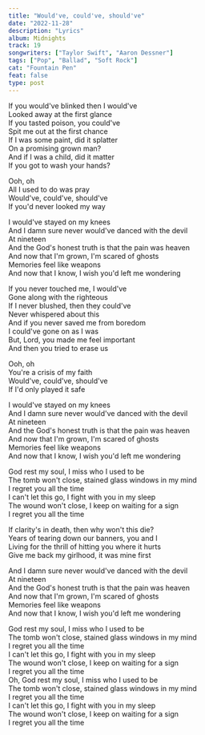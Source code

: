 ```yaml
---
title: "Would've, could've, should've"
date: "2022-11-28"
description: "Lyrics"
album: Midnights
track: 19
songwriters: ["Taylor Swift", "Aaron Dessner"]
tags: ["Pop", "Ballad", "Soft Rock"]
cat: "Fountain Pen"
feat: false
type: post
---
```


<p className="verse-one">
If you would've blinked then I would've <br />
Looked away at the first glance <br />
If you tasted poison, you could've <br />
Spit me out at the first chance <br />
If I was some paint, did it splatter <br />
On a promising grown man? <br />
And if I was a child, did it matter <br />
If you got to wash your hands? <br />
</p>
<p className="pre-chorus">
Ooh, oh <br />
All I used to do was pray <br />
Would've, could've, should've <br />
If you'd never looked my way <br />
</p>
<p className="chorus">
I would've stayed on my knees <br />
And I damn sure never would've danced with the devil <br />
At nineteen <br />
And the God's honest truth is that the pain was heaven <br />
And now that I'm grown, I'm scared of ghosts <br />
Memories feel like weapons <br />
And now that I know, I wish you'd left me wondering <br />
</p>
<p className="verse-two">
If you never touched me, I would've <br />
Gone along with the righteous <br />
If I never blushed, then they could've <br />
Never whispered about this <br />
And if you never saved me from boredom <br />
I could've gone on as I was <br />
But, Lord, you made me feel important <br />
And then you tried to erase us <br />
</p>
<p className="pre-chorus">
Ooh, oh <br />
You're a crisis of my faith <br />
Would've, could've, should've <br />
If I'd only played it safe <br />
</p>
<p className="chorus">
I would've stayed on my knees <br />
And I damn sure never would've danced with the devil <br />
At nineteen <br />
And the God's honest truth is that the pain was heaven <br />
And now that I'm grown, I'm scared of ghosts <br />
Memories feel like weapons <br />
And now that I know, I wish you'd left me wondering <br />
</p>
<p className="bridge">
God rest my soul, I miss who I used to be <br />
The tomb won't close, stained glass windows in my mind <br />
I regret you all the time <br />
I can't let this go, I fight with you in my sleep <br />
The wound won't close, I keep on waiting for a sign <br />
I regret you all the time <br />
</p>
<p className="verse-three">
If clarity's in death, then why won't this die? <br />
Years of tearing down our banners, you and I <br />
Living for the thrill of hitting you where it hurts <br />
Give me back my girlhood, it was mine first <br />
</p>
<p className="chorus">
And I damn sure never would've danced with the devil <br />
At nineteen <br />
And the God's honest truth is that the pain was heaven <br />
And now that I'm grown, I'm scared of ghosts <br />
Memories feel like weapons <br />
And now that I know, I wish you'd left me wondering <br />
</p>
<p className="outro">
God rest my soul, I miss who I used to be <br />
The tomb won't close, stained glass windows in my mind <br />
I regret you all the time <br />
I can't let this go, I fight with you in my sleep <br />
The wound won't close, I keep on waiting for a sign <br />
I regret you all the time <br />
Oh, God rest my soul, I miss who I used to be <br />
The tomb won't close, stained glass windows in my mind <br />
I regret you all the time <br />
I can't let this go, I fight with you in my sleep <br />
The wound won't close, I keep on waiting for a sign <br />
I regret you all the time <br />
</p>
